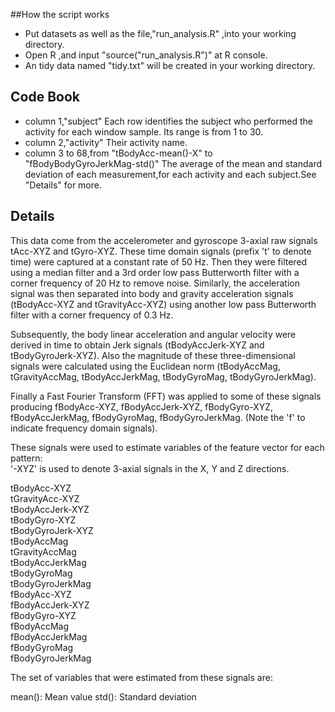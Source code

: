 ##How the script works 
* Put datasets as well as the file,"run_analysis.R" ,into your working directory.
* Open R ,and input "source("run_analysis.R")" at R console.
* An tidy data named "tidy.txt" will be created in your working directory.

## Code Book
* column 1,"subject"
Each row identifies the subject who performed the activity for each window sample. Its range is from 1 to 30.
* column 2,"activity"
Their activity name.
* column 3 to 68,from "tBodyAcc-mean()-X" to "fBodyBodyGyroJerkMag-std()"
The average of the mean and standard deviation of each measurement,for each activity and each subject.See "Details" for more.

## Details     
This data come from the accelerometer and gyroscope 3-axial raw signals tAcc-XYZ and tGyro-XYZ. These time domain signals (prefix 't' to denote time) were captured at a constant rate of 50 Hz. Then they were filtered using a median filter and a 3rd order low pass Butterworth filter with a corner frequency of 20 Hz to remove noise. Similarly, the acceleration signal was then separated into body and gravity acceleration signals (tBodyAcc-XYZ and tGravityAcc-XYZ) using another low pass Butterworth filter with a corner frequency of 0.3 Hz. 

Subsequently, the body linear acceleration and angular velocity were derived in time to obtain Jerk signals (tBodyAccJerk-XYZ and tBodyGyroJerk-XYZ). Also the magnitude of these three-dimensional signals were calculated using the Euclidean norm (tBodyAccMag, tGravityAccMag, tBodyAccJerkMag, tBodyGyroMag, tBodyGyroJerkMag). 

Finally a Fast Fourier Transform (FFT) was applied to some of these signals producing fBodyAcc-XYZ, fBodyAccJerk-XYZ, fBodyGyro-XYZ, fBodyAccJerkMag, fBodyGyroMag, fBodyGyroJerkMag. (Note the 'f' to indicate frequency domain signals). 

These signals were used to estimate variables of the feature vector for each pattern:  
'-XYZ' is used to denote 3-axial signals in the X, Y and Z directions.

tBodyAcc-XYZ  
tGravityAcc-XYZ  
tBodyAccJerk-XYZ  
tBodyGyro-XYZ   
tBodyGyroJerk-XYZ  
tBodyAccMag  
tGravityAccMag  
tBodyAccJerkMag  
tBodyGyroMag  
tBodyGyroJerkMag  
fBodyAcc-XYZ  
fBodyAccJerk-XYZ  
fBodyGyro-XYZ  
fBodyAccMag  
fBodyAccJerkMag  
fBodyGyroMag   
fBodyGyroJerkMag  

The set of variables that were estimated from these signals are:   
  
mean(): Mean value 
std(): Standard deviation  